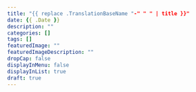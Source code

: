```yaml
---
title: "{{ replace .TranslationBaseName "-" " " | title }}"
date: {{ .Date }}
description: ""
categories: []
tags: []
featuredImage: ""
featuredImageDescription: ""
dropCap: false
displayInMenu: false
displayInList: true
draft: true
---
```


